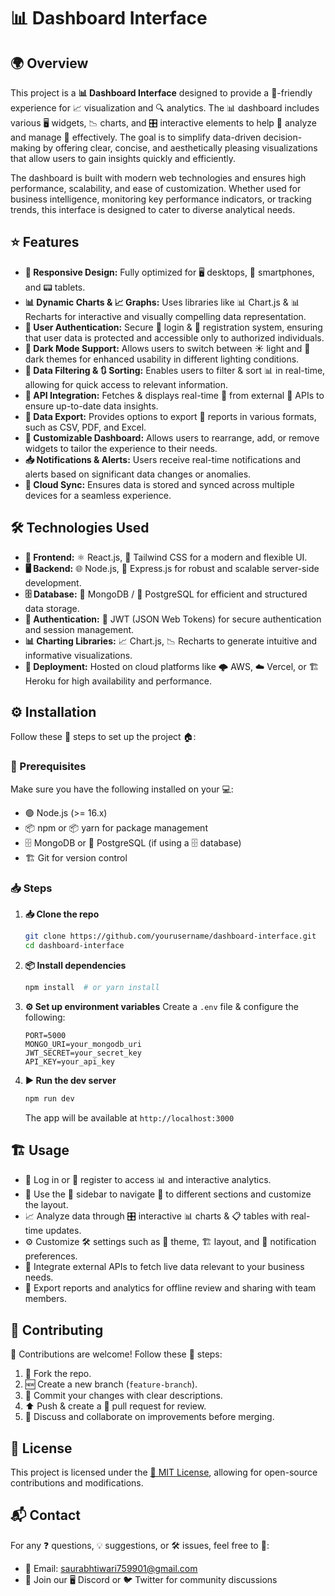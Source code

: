 # 📊 Dashboard Interface

## 🌍 Overview
This project is a **📊 Dashboard Interface** designed to provide a 👥-friendly experience for 📈 visualization and 🔍 analytics. The 📊 dashboard includes various 🖥️ widgets, 📉 charts, and 🎛️ interactive elements to help 👤 analyze and manage 📂 effectively. The goal is to simplify data-driven decision-making by offering clear, concise, and aesthetically pleasing visualizations that allow users to gain insights quickly and efficiently. 

The dashboard is built with modern web technologies and ensures high performance, scalability, and ease of customization. Whether used for business intelligence, monitoring key performance indicators, or tracking trends, this interface is designed to cater to diverse analytical needs. 

## ⭐ Features
- **📱 Responsive Design:** Fully optimized for 🖥️ desktops, 📱 smartphones, and 📟 tablets.
- **📊 Dynamic Charts & 📈 Graphs:** Uses libraries like 📊 Chart.js & 📊 Recharts for interactive and visually compelling data representation.
- **🔐 User Authentication:** Secure 🔑 login & 📝 registration system, ensuring that user data is protected and accessible only to authorized individuals.
- **🌙 Dark Mode Support:** Allows users to switch between ☀️ light and 🌙 dark themes for enhanced usability in different lighting conditions.
- **🔎 Data Filtering & 🔃 Sorting:** Enables users to filter & sort 📊 in real-time, allowing for quick access to relevant information.
- **🔗 API Integration:** Fetches & displays real-time 📡 from external 🔗 APIs to ensure up-to-date data insights.
- **💾 Data Export:** Provides options to export 📂 reports in various formats, such as CSV, PDF, and Excel.
- **📌 Customizable Dashboard:** Allows users to rearrange, add, or remove widgets to tailor the experience to their needs.
- **📥 Notifications & Alerts:** Users receive real-time notifications and alerts based on significant data changes or anomalies.
- **📡 Cloud Sync:** Ensures data is stored and synced across multiple devices for a seamless experience.

## 🛠️ Technologies Used
- **🎨 Frontend:** ⚛️ React.js, 🎨 Tailwind CSS for a modern and flexible UI.
- **🖥️ Backend:** 🌐 Node.js, 🚀 Express.js for robust and scalable server-side development.
- **🗄️ Database:** 🍃 MongoDB / 🐘 PostgreSQL for efficient and structured data storage.
- **🔐 Authentication:** 🔑 JWT (JSON Web Tokens) for secure authentication and session management.
- **📊 Charting Libraries:** 📈 Chart.js, 📉 Recharts to generate intuitive and informative visualizations.
- **🚀 Deployment:** Hosted on cloud platforms like 🌩️ AWS, ☁️ Vercel, or 🏗️ Heroku for high availability and performance.

## ⚙️ Installation
Follow these 📜 steps to set up the project 🏠:

### 🔧 Prerequisites
Make sure you have the following installed on your 💻:
- 🟢 Node.js (>= 16.x)
- 📦 npm or 📦 yarn for package management
- 🗄️ MongoDB or 🐘 PostgreSQL (if using a 🗄️ database)
- 🏗️ Git for version control

### 📥 Steps
1. **📥 Clone the repo**
   ```bash
   git clone https://github.com/yourusername/dashboard-interface.git
   cd dashboard-interface
   ```
2. **📦 Install dependencies**
   ```bash
   npm install  # or yarn install
   ```
3. **⚙️ Set up environment variables**
   Create a `.env` file & configure the following:
   ```env
   PORT=5000
   MONGO_URI=your_mongodb_uri
   JWT_SECRET=your_secret_key
   API_KEY=your_api_key
   ```
4. **▶️ Run the dev server**
   ```bash
   npm run dev
   ```
   The app will be available at `http://localhost:3000`

## 🏗️ Usage
- 🔑 Log in or 📝 register to access 📊 and interactive analytics.
- 🧭 Use the 📂 sidebar to navigate 📍 to different sections and customize the layout.
- 📈 Analyze data through 🎛️ interactive 📊 charts & 📋 tables with real-time updates.
- ⚙️ Customize 🛠️ settings such as 🎨 theme, 🏗️ layout, and 🔔 notification preferences.
- 📡 Integrate external APIs to fetch live data relevant to your business needs.
- 💾 Export reports and analytics for offline review and sharing with team members.

## 🤝 Contributing
🎉 Contributions are welcome! Follow these 📜 steps:
1. 🍴 Fork the repo.
2. 🆕 Create a new branch (`feature-branch`).
3. 📝 Commit your changes with clear descriptions.
4. ⬆️ Push & create a 🔀 pull request for review.
5. 📢 Discuss and collaborate on improvements before merging.

## 📜 License
This project is licensed under the [📝 MIT License](LICENSE), allowing for open-source contributions and modifications.

## 📬 Contact
For any ❓ questions, 💡 suggestions, or 🛠️ issues, feel free to 📧:
- 📧 Email: saurabhtiwari759901@gmail.com
- 💬 Join our 🖥️ Discord or 🐦 Twitter for community discussions

